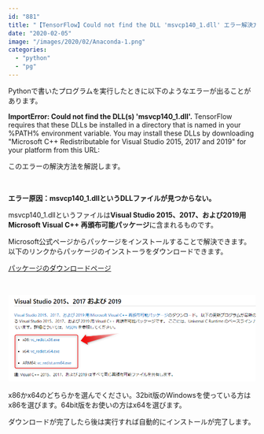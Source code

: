 ```yaml
---
id: "881"
title: "【TensorFlow】Could not find the DLL 'msvcp140_1.dll' エラー解決方法"
date: "2020-02-05"
image: "/images/2020/02/Anaconda-1.png"
categories: 
  - "python"
  - "pg"
---
```


Pythonで書いたプログラムを実行したときに以下のようなエラーが出ることがあります。

**ImportError: Could not find the DLL(s) 'msvcp140\_1.dll'.** TensorFlow requires that these DLLs be installed in a directory that is named in your %PATH% environment variable. You may install these DLLs by downloading "Microsoft C++ Redistributable for Visual Studio 2015, 2017 and 2019" for your platform from this URL:

このエラーの解決方法を解説します。

 

**エラー原因：msvcp140\_1.dllというDLLファイルが見つからない。**

msvcp140\_1.dllというファイルは**Visual Studio 2015、2017、および2019用Microsoft Visual C++ 再頒布可能パッケージ**に含まれるものです。

Microsoft公式ページからパッケージをインストールすることで解決できます。以下のリンクからパッケージのインストーラをダウンロードできます。

[パッケージのダウンロードページ](https://support.microsoft.com/ja-jp/help/2977003/the-latest-supported-visual-c-downloads)

 

![](/images/2020/02/ms_vscsp_ss.png)

x86かx64のどちらかを選んでください。32bit版のWindowsを使っている方はx86を選びます。64bit版をお使いの方はx64を選びます。

ダウンロードが完了したら後は実行すれば自動的にインストールが完了します。
